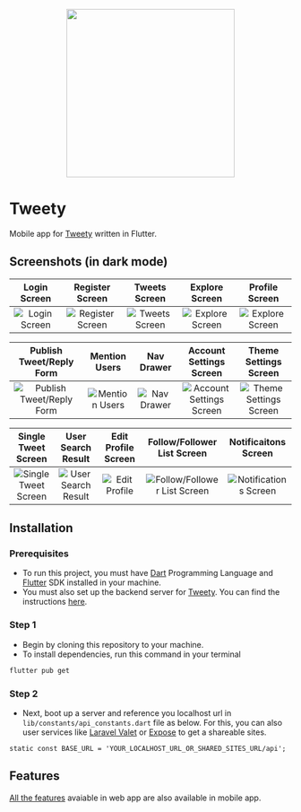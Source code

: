 <p align="center"><img src="https://ik.imagekit.io/tunnandaaung/tweety-logo_JEwSguOGK.svg" width="300"></p>

# Tweety

Mobile app for [Tweety](https://github.com/TunNandaAung/tweety) written in Flutter.

## Screenshots (in dark mode)

|                                                Login Screen                                                 |                                                 Register Screen                                                  |                                                Tweets Screen                                                 |                                                  Explore Screen                                                  |                                                  Profile Screen                                                  |
| :---------------------------------------------------------------------------------------------------------: | :--------------------------------------------------------------------------------------------------------------: | :----------------------------------------------------------------------------------------------------------: | :--------------------------------------------------------------------------------------------------------------: | :--------------------------------------------------------------------------------------------------------------: |
| ![Login Screen](https://ik.imagekit.io/tunnandaaung/tweety-mobile-screenshots/tweety-login_kWIthjPzKFI.png) | ![Register Screen](https://ik.imagekit.io/tunnandaaung/tweety-mobile-screenshots/tweety-register_44xfatrLBZ.png) | ![Tweets Screen](https://ik.imagekit.io/tunnandaaung/tweety-mobile-screenshots/tweety-tweets_8pVRKv2dVm.png) | ![Explore Screen](https://ik.imagekit.io/tunnandaaung/tweety-mobile-screenshots/tweety-explore_6QUuoWsQ9TL6.png) | ![Explore Screen](https://ik.imagekit.io/tunnandaaung/tweety-mobile-screenshots/tweety-explore_6QUuoWsQ9TL6.png) | ![Profile Screen](https://ik.imagekit.io/tunnandaaung/tweety-mobile-screenshots/tweety-profile_ki1kqpn3Po.png) |

|                                                   Publish Tweet/Reply Form                                                    |                                                    Mention Users                                                     |                                                  Nav Drawer                                                  |                                                      Account Settings Screen                                                      |                                                    Theme Settings Screen                                                     |
| :---------------------------------------------------------------------------------------------------------------------------: | :------------------------------------------------------------------------------------------------------------------: | :----------------------------------------------------------------------------------------------------------: | :-------------------------------------------------------------------------------------------------------------------------------: | :--------------------------------------------------------------------------------------------------------------------------: |
| ![Publish Tweet/Reply Form](https://ik.imagekit.io/tunnandaaung/tweety-mobile-screenshots/tweety-publish-tweet_pAHg0lOIv.png) | ![Mention Users](https://ik.imagekit.io/tunnandaaung/tweety-mobile-screenshots/tweety-menton-users_1HVtsEmhsgNK.png) | ![Nav Drawer](https://ik.imagekit.io/tunnandaaung/tweety-mobile-screenshots/tweety-nav-drawer_QtafIf5Y8.png) | ![Account Settings Screen](https://ik.imagekit.io/tunnandaaung/tweety-mobile-screenshots/tweet-account-settings_-NLiBymxRVal.png) | ![Theme Settings Screen](https://ik.imagekit.io/tunnandaaung/tweety-mobile-screenshots/tweety-theme-settings_Bnq6UXUhqJ.png) |

|                                                    Single Tweet Screen                                                     |                                                 User Search Result                                                 |                                            Edit Profile Screen                                             |                                                    Follow/Follower List Screen                                                    |                                                   Notificaitons Screen                                                    |
| :------------------------------------------------------------------------------------------------------------------------: | :----------------------------------------------------------------------------------------------------------------: | :--------------------------------------------------------------------------------------------------------: | :-------------------------------------------------------------------------------------------------------------------------------: | :-----------------------------------------------------------------------------------------------------------------------: |
| ![Single Tweet Screen](https://ik.imagekit.io/tunnandaaung/tweety-mobile-screenshots/single-tweet-screen_PgGXbu7pGnz5.png) | ![User Search Result](https://ik.imagekit.io/tunnandaaung/tweety-mobile-screenshots/search-result_3PZWnIGZ-WW.png) | ![Edit Profile](https://ik.imagekit.io/tunnandaaung/tweety-mobile-screenshots/edit-profile_LIPNGMkq3g.png) | ![Follow/Follower List Screen](https://ik.imagekit.io/tunnandaaung/tweety-mobile-screenshots/follow-follower-list_9OpruswVZg.png) | ![Notifications Screen](https://ik.imagekit.io/tunnandaaung/tweety-mobile-screenshots/notifications-screen_RcVW6E0tL.png) |

## Installation

### Prerequisites

- To run this project, you must have [Dart](https://dart.dev) Programming Language and [Flutter](https://flutter.dev) SDK installed in your machine.
- You must also set up the backend server for [Tweety](https://github.com/TunNandaAung/tweety). You can find the instructions [here](https://github.com/TunNandaAung/tweety).

### Step 1

- Begin by cloning this repository to your machine.
- To install dependencies, run this command in your terminal

```bash
flutter pub get
```

### Step 2

- Next, boot up a server and reference you localhost url in `lib/constants/api_constants.dart` file as below. For this, you can also user services like [Laravel Valet](https://laravel.com/docs/7.x/valet) or [Expose](https://beyondco.de/docs/expose) to get a shareable sites.

```properties
static const BASE_URL = 'YOUR_LOCALHOST_URL_OR_SHARED_SITES_URL/api';
```

## Features

[All the features](https://github.com/TunNandaAung/tweety/#extended-functionalities) avaiable in web app are also available in mobile app.

